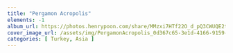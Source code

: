 ```yaml
---
title: "Pergamon Acropolis"
elements: -1
album_url: https://photos.henrypoon.com/share/MMzxi7HTf22O_d_pQ3CWUQE2t1Ik9fzxQMYNmM_OYSUpVhpc02FMt7lVfGWi67byQ_s
cover_image_url: /assets/img/PergamonAcropolis_0d367c65-3e1d-4166-9159-93e1863446b0.jpg
categories: [ Turkey, Asia ]
---
```

